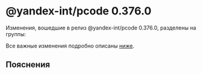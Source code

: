 # @yandex-int/pcode 0.376.0

<!-- ЧЕЛОВЕЧЕСКОЕ ВСТУПЛЕНИЕ -->

Изменения, вошедшие в релиз @yandex-int/pcode 0.376.0, разделены на группы:

Все важные изменения подробно описаны [ниже](#Пояснения).

## Пояснения

